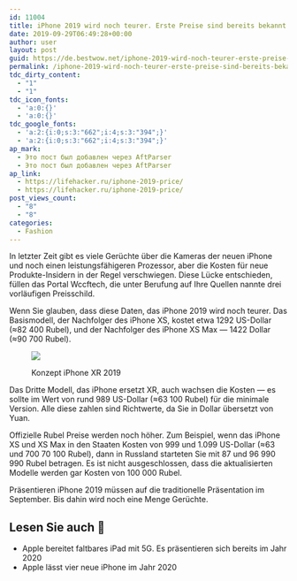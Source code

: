 ```yaml
---
id: 11004
title: iPhone 2019 wird noch teurer. Erste Preise sind bereits bekannt
date: 2019-09-29T06:49:28+00:00
author: user
layout: post
guid: https://de.bestwow.net/iphone-2019-wird-noch-teurer-erste-preise-sind-bereits-bekannt/
permalink: /iphone-2019-wird-noch-teurer-erste-preise-sind-bereits-bekannt/
tdc_dirty_content:
  - "1"
  - "1"
tdc_icon_fonts:
  - 'a:0:{}'
  - 'a:0:{}'
tdc_google_fonts:
  - 'a:2:{i:0;s:3:"662";i:4;s:3:"394";}'
  - 'a:2:{i:0;s:3:"662";i:4;s:3:"394";}'
ap_mark:
  - Это пост был добавлен через AftParser
  - Это пост был добавлен через AftParser
ap_link:
  - https://lifehacker.ru/iphone-2019-price/
  - https://lifehacker.ru/iphone-2019-price/
post_views_count:
  - "8"
  - "8"
categories:
  - Fashion
---
```

In letzter Zeit gibt es viele Gerüchte über die Kameras der neuen iPhone und noch einen leistungsfähigeren Prozessor, aber die Kosten für neue Produkte-Insidern in der Regel verschwiegen. Diese Lücke entschieden, füllen das Portal Wccftech, die unter Berufung auf Ihre Quellen nannte drei vorläufigen Preisschild.

Wenn Sie glauben, dass diese Daten, das iPhone 2019 wird noch teurer. Das Basismodell, der Nachfolger des iPhone XS, kostet etwa 1292 US-Dollar (≈82 400 Rubel), und der Nachfolger des iPhone XS Max — 1422 Dollar (≈90 700 Rubel).<figure>

![](https://de.bestwow.net/wp-content/uploads/2019/09/iphone-2019-goda-stanut-esche-dorozhe-predvaritel-nye-ceny-uzhe-izvestny-1.jpg) <figcaption>Konzept iPhone XR 2019</figcaption></figure> 

Das Dritte Modell, das iPhone ersetzt XR, auch wachsen die Kosten — es sollte im Wert von rund 989 US-Dollar (≈63 100 Rubel) für die minimale Version. Alle diese zahlen sind Richtwerte, da Sie in Dollar übersetzt von Yuan.

Offizielle Rubel Preise werden noch höher. Zum Beispiel, wenn das iPhone XS und XS Max in den Staaten Kosten von 999 und 1.099 US-Dollar (≈63 und 700 70 100 Rubel), dann in Russland starteten Sie mit 87 und 96 990 990 Rubel betragen. Es ist nicht ausgeschlossen, dass die aktualisierten Modelle werden gar Kosten von 100 000 Rubel.

Präsentieren iPhone 2019 müssen auf die traditionelle Präsentation im September. Bis dahin wird noch eine Menge Gerüchte.

<div>
  <h2 class="read-also__title">
    <span>Lesen Sie auch</span> <span>🧐 </span>
  </h2>
  
  <ul class="read-also__list">
    <li>
      Apple bereitet faltbares iPad mit 5G. Es präsentieren sich bereits im Jahr 2020
    </li>
    <li>
      Apple lässt vier neue iPhone im Jahr 2020
    </li>
  </ul>
</div>